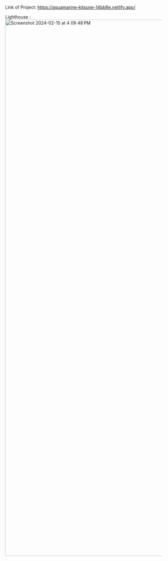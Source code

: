 Link of Project: https://aquamarine-kitsune-14bb8e.netlify.app/

Lighthouse : <img width="1710" alt="Screenshot 2024-02-15 at 4 09 48 PM" src="https://github.com/ShwetaD01/React-Video-Player-App/assets/147309881/e2221916-ad9e-482e-9022-c489d8990fe7">

